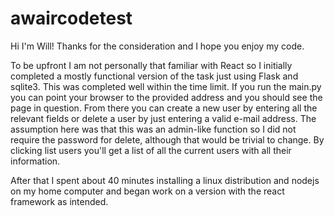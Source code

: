 # awaircodetest
Hi I'm Will! Thanks for the consideration and I hope you enjoy my code.

To be upfront I am not personally that familiar with React so I initially completed a mostly functional version of the task just using Flask and sqlite3. This was completed well within the time limit. If you run the main.py you can point your browser to the provided address and you should see the page in question. From there you can create a new user by entering all the relevant fields or delete a user by just entering a valid e-mail address. The assumption here was that this was an admin-like function so I did not require the password for delete, although that would be trivial to change. By clicking list users you'll get a list of all the current users with all their information. 

After that I spent about 40 minutes installing a linux distribution and nodejs on my home computer and began work on a version with the react framework as intended.
